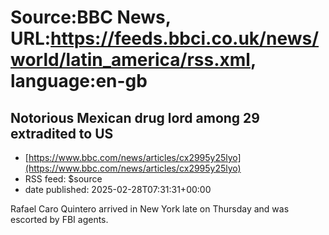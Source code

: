 # Source:BBC News, URL:https://feeds.bbci.co.uk/news/world/latin_america/rss.xml, language:en-gb

## Notorious Mexican drug lord among 29 extradited to US
 - [https://www.bbc.com/news/articles/cx2995y25lyo](https://www.bbc.com/news/articles/cx2995y25lyo)
 - RSS feed: $source
 - date published: 2025-02-28T07:31:31+00:00

Rafael Caro Quintero arrived in New York late on Thursday and was escorted by FBI agents.


